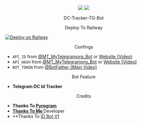 <p align="center">
<img src="https://img.shields.io/github/stars/PR0FESS0R-99/DC-Tracker-TG-Bot?style=social" />
<img src="https://img.shields.io/github/forks/PR0FESS0R-99/DC-Tracker-TG-Bot?style=social" />
</p>

<p align="center">
DC-Tracker-TG-Bot
</p>

<p align="center">
Deploy To Railway
</p>

<p align="center">

[![Deploy on Railway](https://railway.app/button.svg)](https://railway.app/new/template?template=https%3A%2F%2Fgithub.com%2FPR0FESS0R-99%2FDC-Tracker-TG-Bot&envs=API_HASH%2CAPI_ID%2CBOT_TOKEN&API_HASHDesc=Your+API+Hash+From+https%3A%2F%2Fyoutu.be%2F5eEsvLAKVc0+or+%40MT_MyTelegramOrg_Bot&API_IDDesc=API_ID+Required+Your+APP+ID+From+https%3A%2F%2Fyoutu.be%2F5eEsvLAKVc0+or+%40MT_MyTelegramOrg_Bot&BOT_TOKENDesc=Your+Bot+Token+From+%40BotFather&referralCode=MoTech)
</p>

<p align="center">
Confings
</p>

* `API_ID` from [@MT_MyTelegramorg_Bot](https://youtu.be/5eEsvLAKVc0) or [Website {Video}](https://youtu.be/5eEsvLAKVc0)
* `API_HASH` from [@MT_MyTelegramorg_Bot](https://youtu.be/5eEsvLAKVc0) or [Website {Video}](https://youtu.be/5eEsvLAKVc0)
* `BOT_TOKEN` from [@BotFather {Main Video}](https://youtu.be/cB4UduCcNWs)

<p align="center">
Bot Feature
</p>

* **Telegram DC Id Tracker**

<p align="center">
Credits
</p>

* **Thanks To [Pyrogram](https://docs.pyrogram.org/)**
* **[Thanks To Me ](https://github.com/PR0FESS0R-99)** Developer
* **Thanks To [ID Bot V1](https://github.com/PR0FESS0R-99/ID-Bot-V1)

